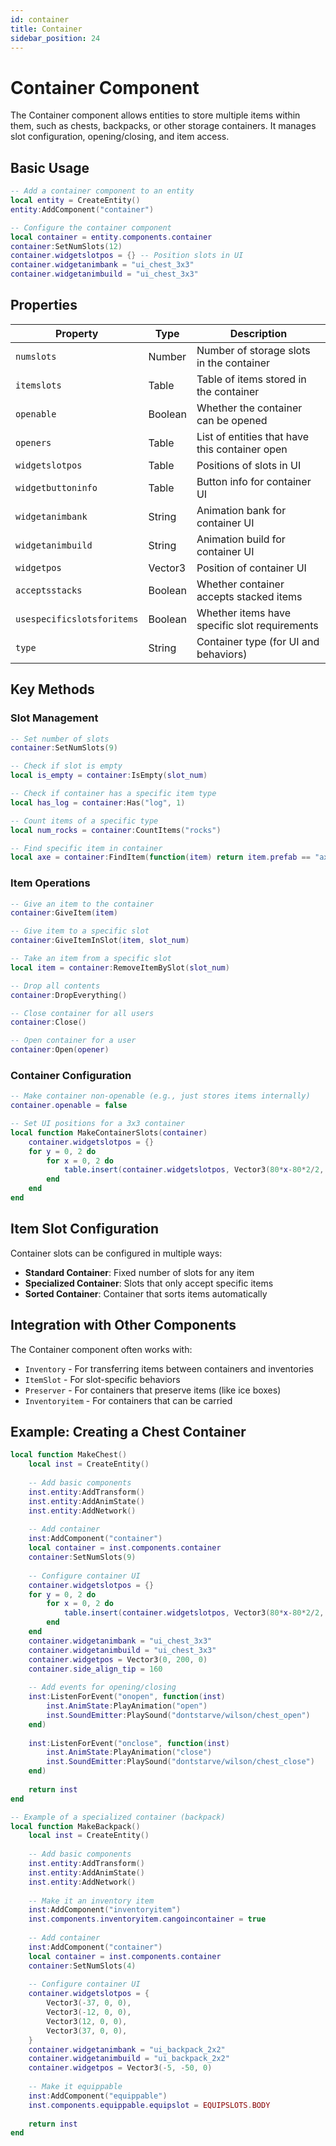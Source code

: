 ```yaml
---
id: container
title: Container
sidebar_position: 24
---
```


# Container Component

The Container component allows entities to store multiple items within them, such as chests, backpacks, or other storage containers. It manages slot configuration, opening/closing, and item access.

## Basic Usage

```lua
-- Add a container component to an entity
local entity = CreateEntity()
entity:AddComponent("container")

-- Configure the container component
local container = entity.components.container
container:SetNumSlots(12)
container.widgetslotpos = {} -- Position slots in UI
container.widgetanimbank = "ui_chest_3x3"
container.widgetanimbuild = "ui_chest_3x3"
```

## Properties

| Property | Type | Description |
|----------|------|-------------|
| `numslots` | Number | Number of storage slots in the container |
| `itemslots` | Table | Table of items stored in the container |
| `openable` | Boolean | Whether the container can be opened |
| `openers` | Table | List of entities that have this container open |
| `widgetslotpos` | Table | Positions of slots in UI |
| `widgetbuttoninfo` | Table | Button info for container UI |
| `widgetanimbank` | String | Animation bank for container UI |
| `widgetanimbuild` | String | Animation build for container UI |
| `widgetpos` | Vector3 | Position of container UI |
| `acceptsstacks` | Boolean | Whether container accepts stacked items |
| `usespecificslotsforitems` | Boolean | Whether items have specific slot requirements |
| `type` | String | Container type (for UI and behaviors) |

## Key Methods

### Slot Management

```lua
-- Set number of slots
container:SetNumSlots(9)

-- Check if slot is empty
local is_empty = container:IsEmpty(slot_num)

-- Check if container has a specific item type
local has_log = container:Has("log", 1)

-- Count items of a specific type
local num_rocks = container:CountItems("rocks")

-- Find specific item in container
local axe = container:FindItem(function(item) return item.prefab == "axe" end)
```

### Item Operations

```lua
-- Give an item to the container
container:GiveItem(item)

-- Give item to a specific slot
container:GiveItemInSlot(item, slot_num)

-- Take an item from a specific slot
local item = container:RemoveItemBySlot(slot_num)

-- Drop all contents
container:DropEverything()

-- Close container for all users
container:Close()

-- Open container for a user
container:Open(opener)
```

### Container Configuration

```lua
-- Make container non-openable (e.g., just stores items internally)
container.openable = false

-- Set UI positions for a 3x3 container
local function MakeContainerSlots(container)
    container.widgetslotpos = {}
    for y = 0, 2 do
        for x = 0, 2 do
            table.insert(container.widgetslotpos, Vector3(80*x-80*2/2, 80*y-80*2/2, 0))
        end
    end
end
```

## Item Slot Configuration

Container slots can be configured in multiple ways:

- **Standard Container**: Fixed number of slots for any item
- **Specialized Container**: Slots that only accept specific items
- **Sorted Container**: Container that sorts items automatically

## Integration with Other Components

The Container component often works with:

- `Inventory` - For transferring items between containers and inventories
- `ItemSlot` - For slot-specific behaviors
- `Preserver` - For containers that preserve items (like ice boxes)
- `Inventoryitem` - For containers that can be carried

## Example: Creating a Chest Container

```lua
local function MakeChest()
    local inst = CreateEntity()
    
    -- Add basic components
    inst.entity:AddTransform()
    inst.entity:AddAnimState()
    inst.entity:AddNetwork()
    
    -- Add container
    inst:AddComponent("container")
    local container = inst.components.container
    container:SetNumSlots(9)
    
    -- Configure container UI
    container.widgetslotpos = {}
    for y = 0, 2 do
        for x = 0, 2 do
            table.insert(container.widgetslotpos, Vector3(80*x-80*2/2, 80*y-80*2/2, 0))
        end
    end
    container.widgetanimbank = "ui_chest_3x3"
    container.widgetanimbuild = "ui_chest_3x3"
    container.widgetpos = Vector3(0, 200, 0)
    container.side_align_tip = 160
    
    -- Add events for opening/closing
    inst:ListenForEvent("onopen", function(inst)
        inst.AnimState:PlayAnimation("open")
        inst.SoundEmitter:PlaySound("dontstarve/wilson/chest_open")
    end)
    
    inst:ListenForEvent("onclose", function(inst)
        inst.AnimState:PlayAnimation("close")
        inst.SoundEmitter:PlaySound("dontstarve/wilson/chest_close")
    end)
    
    return inst
end

-- Example of a specialized container (backpack)
local function MakeBackpack()
    local inst = CreateEntity()
    
    -- Add basic components
    inst.entity:AddTransform()
    inst.entity:AddAnimState()
    inst.entity:AddNetwork()
    
    -- Make it an inventory item
    inst:AddComponent("inventoryitem")
    inst.components.inventoryitem.cangoincontainer = true
    
    -- Add container
    inst:AddComponent("container")
    local container = inst.components.container
    container:SetNumSlots(4)
    
    -- Configure container UI
    container.widgetslotpos = {
        Vector3(-37, 0, 0),
        Vector3(-12, 0, 0),
        Vector3(12, 0, 0),
        Vector3(37, 0, 0),
    }
    container.widgetanimbank = "ui_backpack_2x2"
    container.widgetanimbuild = "ui_backpack_2x2"
    container.widgetpos = Vector3(-5, -50, 0)
    
    -- Make it equippable
    inst:AddComponent("equippable")
    inst.components.equippable.equipslot = EQUIPSLOTS.BODY
    
    return inst
end
``` 